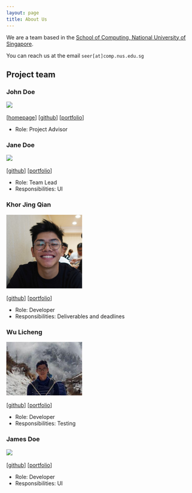 ```yaml
---
layout: page
title: About Us
---
```


We are a team based in the [School of Computing, National University of Singapore](http://www.comp.nus.edu.sg).

You can reach us at the email `seer[at]comp.nus.edu.sg`

## Project team

### John Doe

<img src="images/johndoe.png" width="200px">

[[homepage](http://www.comp.nus.edu.sg/~damithch)]
[[github](https://github.com/johndoe)]
[[portfolio](team/johndoe.md)]

* Role: Project Advisor

### Jane Doe

<img src="images/johndoe.png" width="200px">

[[github](http://github.com/johndoe)]
[[portfolio](team/johndoe.md)]

* Role: Team Lead
* Responsibilities: UI

### Khor Jing Qian

<img src="images/khor-jingqian.png" width="200px">

[[github](http://github.com/khor-jingqian)] [[portfolio](team/khor-jingqian.md)]

* Role: Developer
* Responsibilities: Deliverables and deadlines

### Wu Licheng

<img src="images/licheng-wu.png" width="200px">

[[github](https://github.com/Licheng-Wu)]
[[portfolio](team/wu-licheng.md)]

* Role: Developer
* Responsibilities: Testing

### James Doe

<img src="images/johndoe.png" width="200px">

[[github](http://github.com/johndoe)]
[[portfolio](team/johndoe.md)]

* Role: Developer
* Responsibilities: UI
